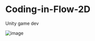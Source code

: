 # Coding-in-Flow-2D
 Unity game dev

![image](https://user-images.githubusercontent.com/79943730/181995655-92c2ca99-8614-424a-9898-9d393e947ebc.png)
